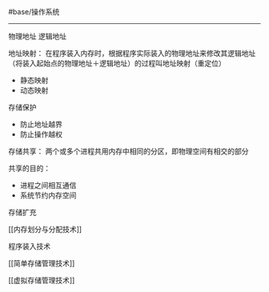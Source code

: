 #base/操作系统 




---
物理地址
逻辑地址

地址映射：
	   在程序装入内存时，根据程序实际装入的物理地址来修改其逻辑地址（将装入起始点的物理地址＋逻辑地址）的过程叫地址映射（重定位）

- 静态映射
- 动态映射



存储保护
- 防止地址越界
- 防止操作越权


存储共享：
	两个或多个进程共用内存中相同的分区，即物理空间有相交的部分

共享的目的：
- 进程之间相互通信
- 系统节约内存空间


存储扩充



[[内存划分与分配技术]]


程序装入技术


[[简单存储管理技术]]



[[虚拟存储管理技术]]
